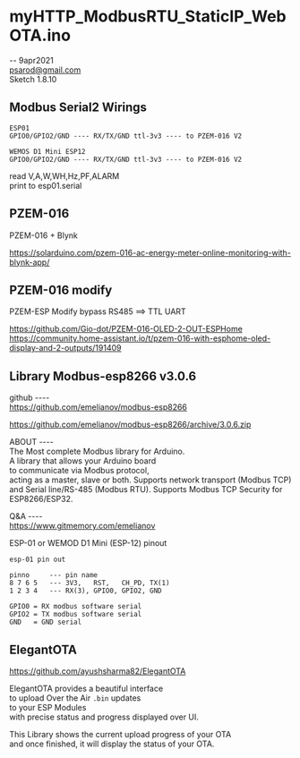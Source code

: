 # myHTTP_ModbusRTU_StaticIP_WebOTA.ino  
--
9apr2021  
psarod@gmail.com  
Sketch 1.8.10  


## Modbus Serial2 Wirings    
```
ESP01  
GPIO0/GPIO2/GND ---- RX/TX/GND ttl-3v3 ---- to PZEM-016 V2  

WEMOS D1 Mini ESP12   
GPIO0/GPIO2/GND ---- RX/TX/GND ttl-3v3 ---- to PZEM-016 V2  
``` 
read V,A,W,WH,Hz,PF,ALARM   
print to esp01.serial  


## PZEM-016
PZEM-016 + Blynk  

https://solarduino.com/pzem-016-ac-energy-meter-online-monitoring-with-blynk-app/

## PZEM-016 modify  
PZEM-ESP Modify bypass RS485 ==> TTL UART  

https://github.com/Gio-dot/PZEM-016-OLED-2-OUT-ESPHome   
https://community.home-assistant.io/t/pzem-016-with-esphome-oled-display-and-2-outputs/191409  


## Library Modbus-esp8266 v3.0.6  
github ----  
https://github.com/emelianov/modbus-esp8266  

https://github.com/emelianov/modbus-esp8266/archive/3.0.6.zip  

ABOUT ----  
The Most complete Modbus library for Arduino.   
A library that allows your Arduino board   
to communicate via Modbus protocol,  
acting as a master, slave or both. 
Supports network transport (Modbus TCP)     
and Serial line/RS-485 (Modbus RTU). 
Supports Modbus TCP Security for ESP8266/ESP32.   

Q&A ----  
https://www.gitmemory.com/emelianov  


ESP-01 or WEMOD D1 Mini (ESP-12) pinout
```
esp-01 pin out  

pinno     --- pin name  
8 7 6 5   --- 3V3,   RST,   CH_PD, TX(1)    
1 2 3 4   --- RX(3), GPIO0, GPIO2, GND  

GPIO0 = RX modbus software serial  
GPIO2 = TX modbus software serial  
GND   = GND serial  
```

## ElegantOTA  
https://github.com/ayushsharma82/ElegantOTA  

ElegantOTA provides a beautiful interface   
to upload Over the Air `.bin` updates   
to your ESP Modules   
with precise status and progress displayed over UI.   

This Library shows the current upload progress of your OTA   
and once finished, it will display the status of your OTA.  

